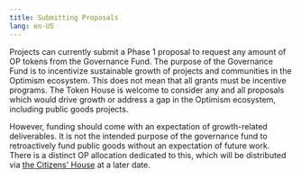 ```yaml
---
title: Submitting Proposals
lang: en-US
---
```


Projects can currently submit a Phase 1 proposal to request any amount of OP tokens from the Governance Fund. 
The purpose of the Governance Fund is to incentivize sustainable growth of projects and communities in the Optimism ecosystem. 
This does not mean that all grants must be incentive programs. 
The Token House is welcome to consider any and all proposals which would drive growth or address a gap in the Optimism ecosystem, including public goods projects. 

However, funding should come with an expectation of growth-related deliverables. 
It is not the intended purpose of the governance fund to retroactively fund public goods without an expectation of future work.
There is a distinct OP allocation dedicated to this, which will be distributed via [the Citizens' House](citizens-house.md) at a later date.


